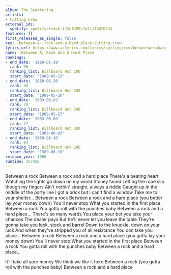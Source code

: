 ```yaml
---
album: The Scattering
artists:
- Cutting Crew
external_ids:
  spotify: spotify:track:1J3uf2MEL7w5i1I8QYB7s2
features: []
first_released_as_single: false
key: -between-a--rock-and-a-hard-place-cutting-crew
lyrics_url: https://www.azlyrics.com/lyrics/cuttingcrew/betweenarockandahardplace.html
name: (Between A) Rock And A Hard Place
rankings:
- end_date: '1989-05-19'
  rank: 96
  ranking_list: Billboard Hot 100
  start_date: '1989-05-13'
- end_date: '1989-05-26'
  rank: 80
  ranking_list: Billboard Hot 100
  start_date: '1989-05-20'
- end_date: '1989-06-02'
  rank: 78
  ranking_list: Billboard Hot 100
  start_date: '1989-05-27'
- end_date: '1989-06-09'
  rank: 77
  ranking_list: Billboard Hot 100
  start_date: '1989-06-03'
- end_date: '1989-06-16'
  rank: 84
  ranking_list: Billboard Hot 100
  start_date: '1989-06-10'
release_year: 1989
runtime: 257426
---
```

Between a rock
Between a rock and a hard place
There's a beating heart
Watching the lights go down on my world
Stoney faced
Letting the rope slip though my fingers
Ain't nothin' straight, always a riddle
Caught up in the middle of the party line
I got a brick but I can't find a window
Take me to your shelter...
Between a rock
Between a rock and a hard place (you better lay your money down)
You'll never stop
What you started in the first place
Between a rock
You gotta roll with the punches baby
Between a rock and a hard place...
There's so many words
You place your bet you take your chances
The dealer pays
But he'll never let you leave the table
They're gonna take you lock, stock and barrel
Down to the knuckle, down on your luck
And when they've stripped you of all resistance
You can take you place...
Between a rock
Between a rock and a hard place (you gotta lay your money down)
You'll never stop
What you started in the first place
Between a rock
You gotta roll with the punches baby
Between a rock and a hard place...

It'll take all your money
We think we like it here
Between a rock (you gotta roll with the punches baby)
Between a rock and a hard place
